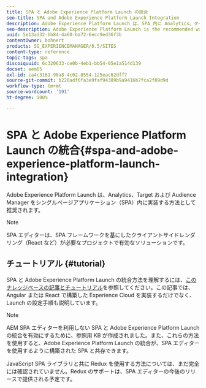 ```yaml
---
title: SPA と Adobe Experience Platform Launch の統合
seo-title: SPA and Adobe Experience Platform Launch Integration
description: Adobe Experience Platform Launch は、SPA 内に Analytics、ターゲットおよび Audience Manager を実装する方法として推奨されます。
seo-description: Adobe Experience Platform Launch is the recommended way to implement Analytics, Target, and Audience Manager within SPAs.
uuid: 5e13ad32-bb84-4a60-ba72-6ecc9ed36f3b
contentOwner: bohnert
products: SG_EXPERIENCEMANAGER/6.5/SITES
content-type: reference
topic-tags: spa
discoiquuid: 6c320633-ce0b-4eb1-bb54-05e1a514d139
docset: aem65
exl-id: ca4c3161-90a8-4c02-8554-125eac62dff7
source-git-commit: b220adf6fa3e9faf94389b9a9416b7fca2f89d9d
workflow-type: tm+mt
source-wordcount: '191'
ht-degree: 100%

---
```


# SPA と Adobe Experience Platform Launch の統合{#spa-and-adobe-experience-platform-launch-integration}

Adobe Experience Platform Launch は、Analytics、Target および Audience Manager をシングルページアプリケーション（SPA）内に実装する方法として推奨されます。

>[!NOTE]
>
>SPA エディターは、SPA フレームワークを基にしたクライアントサイドレンダリング（React など）が必要なプロジェクトで有効なソリューションです。

## チュートリアル {#tutorial}

SPA と Adobe Experience Platform Launch の統合方法を理解するには、[このナレッジベースの記事とチュートリアル](https://helpx.adobe.com/jp/experience-manager/kt/integration/using/launch-reference-architecture-SPA-tutorial-implement.html)を参照してください。この記事では、Angular または React で構築した Experience Cloud を実装するだけでなく、Launch の設定手順も説明しています。

>[!NOTE]
>
>AEM SPA エディターを利用しない SPA と Adobe Experience Platform Launch の統合を有効にするために、参照用 KB が作成されました。また、これらの方法を使用すると、Adobe Experience Platform Launch の統合が、SPA エディターを使用するように構築された SPA と共存できます。
>
>JavaScript SPA ライブラリと共に Redux を使用する方法については、まだ完全には確認されていません。Redux のサポートは、SPA エディターの今後のリリースで提供される予定です。
